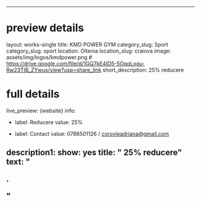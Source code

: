 
---
# preview details
layout: works-single
title: KMD POWER GYM
category_slug: Sport
category_slug: sport
location: Oltenia
location_slug:  craiova
image: assets/img/logos/kmdpower.png  #  https://drive.google.com/file/d/1GQ7kE4ID5-5OqqLoqu-Rw23TIB_ZYwus/view?usp=share_link
short_description: 25% reducere

# full details
live_preview: {website}
info:
  - label: Reducere
    value: 25%
    
  - label: Contact
    value: 0786501126 / corovieadriana@gmail.com

description1:
  show: yes
  title:  " 25% reducere"
  text: "<p>.</p>"
---

